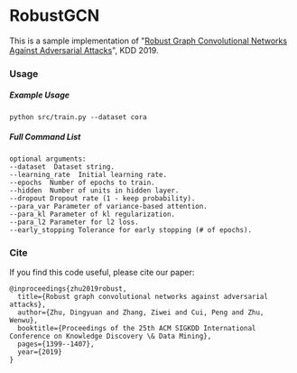# RobustGCN
This is a sample implementation of "[Robust Graph Convolutional Networks Against Adversarial Attacks](https://zw-zhang.github.io/files/2019_KDD_RGCN.pdf)", KDD 2019. 

### Usage
##### Example Usage
```
python src/train.py --dataset cora
```
##### Full Command List
```
optional arguments:
--dataset  Dataset string.
--learning_rate  Initial learning rate.
--epochs  Number of epochs to train.
--hidden  Number of units in hidden layer.
--dropout Dropout rate (1 - keep probability).
--para_var Parameter of variance-based attention.
--para_kl Parameter of kl regularization.
--para_l2 Parameter for l2 loss.
--early_stopping Tolerance for early stopping (# of epochs).
```
### Cite
If you find this code useful, please cite our paper:
```
@inproceedings{zhu2019robust,
  title={Robust graph convolutional networks against adversarial attacks},
  author={Zhu, Dingyuan and Zhang, Ziwei and Cui, Peng and Zhu, Wenwu},
  booktitle={Proceedings of the 25th ACM SIGKDD International Conference on Knowledge Discovery \& Data Mining},
  pages={1399--1407},
  year={2019}
}
```